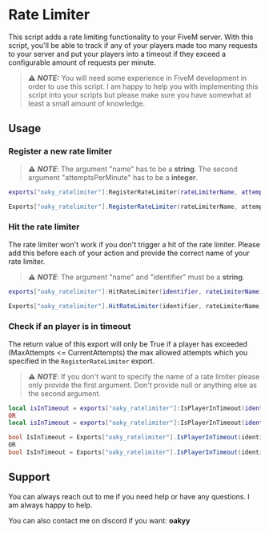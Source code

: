 # Rate Limiter

This script adds a rate limiting functionality to your FiveM server. With this script, you'll be able to track if any of your players made too many requests to your server and put your players into a timeout if they exceed a configurable amount of requests per minute.

> ⚠️ **_NOTE:_** You will need some experience in FiveM development in order to use this script. I am happy to help you with implementing this script into your scripts but please make sure you have somewhat at least a small amount of knowledge.

## Usage

### Register a new rate limiter

> ⚠️ **_NOTE_**: The argument "name" has to be a **string**. The second argument "attemptsPerMinute" has to be a **integer**.

```lua
exports["oaky_ratelimiter"]:RegisterRateLimiter(rateLimiterName, attemptsPerMinute)
```

```csharp
Exports["oaky_ratelimiter"].RegisterRateLimiter(rateLimiterName, attemptsPerMinute)
```

### Hit the rate limiter

The rate limiter won't work if you don't trigger a hit of the rate limiter.
Please add this before each of your action and provide the correct name of your rate limiter.

> ⚠️ **_NOTE_**: The argument "name" and "identifier" must be a **string**.

```lua
exports["oaky_ratelimiter"]:HitRateLimiter(identifier, rateLimiterName)
```

```csharp
Exports["oaky_ratelimiter"].HitRateLimiter(identifier, rateLimiterName)
```

### Check if an player is in timeout

The return value of this export will only be True if a player has exceeded (MaxAttempts <= CurrentAttempts) the max allowed attempts which you specified in the `RegisterRateLimiter` export.

> ⚠️ **_NOTE_**: If you don't want to specify the name of a rate limiter please only provide the first argument. Don't provide null or anything else as the second argument.

```lua
local isInTimeout = exports["oaky_ratelimiter"]:IsPlayerInTimeout(identifier, rateLimiterName)
OR
local isInTimeout = exports["oaky_ratelimiter"]:IsPlayerInTimeout(identifier)
```

```csharp
bool IsInTimeout = Exports["oaky_ratelimiter"].IsPlayerInTimeout(identifier, rateLimiterName)
OR
bool IsInTimeout = Exports["oaky_ratelimiter"].IsPlayerInTimeout(identifier)
```

## Support
You can always reach out to me if you need help or have any questions. I am always happy to help.

You can also contact me on discord if you want: **oakyy**
